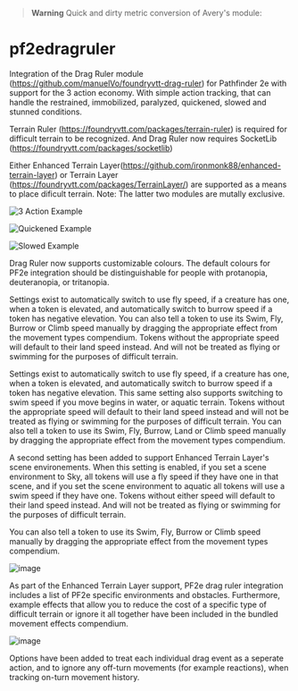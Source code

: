 > **Warning**
> Quick and dirty metric conversion of Avery's module:
# pf2edragruler

Integration of the Drag Ruler module (https://github.com/manuelVo/foundryvtt-drag-ruler) for Pathfinder 2e with support for the 3 action economy. 
With simple action tracking, that can handle the restrained, immobilized, paralyzed, quickened, slowed and stunned conditions. 

Terrain Ruler (https://foundryvtt.com/packages/terrain-ruler) is required for difficult terrain to be recognized. And Drag Ruler now requires SocketLib (https://foundryvtt.com/packages/socketlib)

Either Enhanced Terrain Layer(https://github.com/ironmonk88/enhanced-terrain-layer) or Terrain Layer (https://foundryvtt.com/packages/TerrainLayer/) are supported as a means to place dificult terrain. Note: The latter two modules are mutally exclusive. 

![3 Action Example](https://imgur.com/fqtgojg.png)

![Quickened Example](https://imgur.com/z0Fo1Da.png)

![Slowed Example](https://imgur.com/49ZJDF6.png)

Drag Ruler now supports customizable colours. The default colours for PF2e integration should be distinguishable for people with protanopia, deuteranopia, or tritanopia.

Settings exist to automatically switch to use fly speed, if a creature has one, when a token is elevated, and automatically switch to burrow speed if a token has negative elevation. You can also tell a token to use its Swim, Fly, Burrow or Climb speed manually by dragging the appropriate effect from the movement types compendium. Tokens without the appropriate speed will default to their land speed instead. And will not be treated as flying or swimming for the purposes of difficult terrain. 

Settings exist to automatically switch to use fly speed, if a creature has one, when a token is elevated, and automatically switch to burrow speed if a token has negative elevation. This same setting also supports switching to swim speed if you move begins in water, or aquatic terrain. Tokens without the appropriate speed will default to their land speed instead and will not be treated as flying or swimming for the purposes of difficult terrain. You can also tell a token to use its Swim, Fly, Burrow, Land or Climb speed manually by dragging the appropriate effect from the movement types compendium. 

A second setting has been added to support Enhanced Terrain Layer's  scene environements. When this setting is enabled, if you set a scene environment to Sky, all tokens will use a fly speed if they have one in that scene, and if you set the scene environment to aquatic all tokens will use a swim speed if they have one. Tokens without either speed will default to their land speed instead. And will not be treated as flying or swimming for the purposes of difficult terrain.

You can also tell a token to use its Swim, Fly, Burrow or Climb speed manually by dragging the appropriate effect from the movement types compendium.

![image](https://user-images.githubusercontent.com/74130268/116287549-c8e98680-a74d-11eb-83ee-5e1d13039413.png)

As part of the Enhanced Terrain Layer support, PF2e drag ruler integration includes a list of PF2e specific environments and obstacles. Furthermore, example effects that allow you to reduce the cost of a specific type of difficult terrain or ignore it all together have been included in the bundled movement effects compendium. 

![image](https://user-images.githubusercontent.com/74130268/116287823-1960e400-a74e-11eb-8338-774d04142b6b.png)

Options have been added to treat each individual drag event as a seperate action, and to ignore any off-turn movements (for example reactions), when tracking on-turn movement history. 

